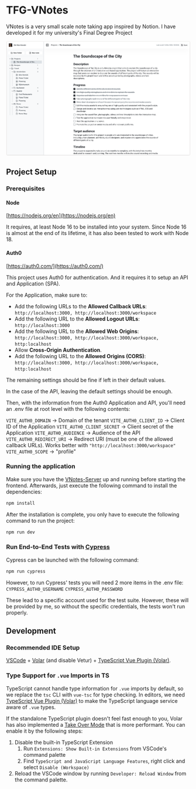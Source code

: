 # TFG-VNotes

VNotes is a very small scale note taking app inspired by Notion. I have developed it for my university's Final Degree Project

![Screenshot of the workspace of the app](./src/assets/landing-image.png)

## Project Setup

### Prerequisites

#### Node

[https://nodejs.org/en](https://nodejs.org/en)

It requires, at least Node 16 to be installed into your system. Since Node 16 is almost at the end of its lifetime, it has also been tested to work with Node 18.

#### Auth0

[https://auth0.com/](https://auth0.com/)

This project uses Auth0 for authentication. And it requires it to setup an API and Application (SPA).

For the Application, make sure to:

* Add the following URLs to the **Allowed Callback URLs**: `http://localhost:3000, http://localhost:3000/workspace`
* Add the following URL to the **Allowed Logout URLs**: `http://localhost:3000`
* Add the following URL to the **Allowed Web Origins**: `http://localhost:3000, http://localhost:3000/workspace, http:localhost`
* Allow **Cross-Origin Authentication**.
* Add the following URL to the **Allowed Origins (CORS)**: `http://localhost:3000, http://localhost:3000/workspace, http:localhost`

The remaining settings should be fine if left in their default values.

In the case of the API, leaving the default settings should be enough.

Then, with the information from the Auth0 Application and API, you'll need an .env file at root level with the following contents:

`VITE_AUTH0_DOMAIN` ->  Domain of the tenant
`VITE_AUTH0_CLIENT_ID` -> Client ID of the Application
`VITE_AUTH0_CLIENT_SECRET` -> Client secret of the Application
`VITE_AUTH0_AUDIENCE` -> Audience of the API
`VITE_AUTH0_REDIRECT_URI` -> Redirect URI (must be one of the allowed callback URLs). Works better with `"http://localhost:3000/workspace"`
`VITE_AUTH0_SCOPE` -> "profile"

### Running the application

Make sure you have the [VNotes-Server](https://github.com/JustDMare/VNotes-Server) up and running before starting the frontend. Afterwards, just execute the following command to install the dependencies:

```sh
npm install
```

After the installation is complete, you only have to execute the following command to run the project:

```sh
npm run dev
```

### Run End-to-End Tests with [Cypress](https://www.cypress.io/)

Cypress can be launched with the following command:

```sh
npm run cypress
```

However, to run Cypress' tests you will need 2 more items in the .env file:
`CYPRESS_AUTH0_USERNAME`
`CYPRESS_AUTH0_PASSWORD`

These lead to a specific account used for the test suite. However, these will be provided by me, so without the specific credentials, the tests won't run properly. 

## Development

### Recommended IDE Setup

[VSCode](https://code.visualstudio.com/) + [Volar](https://marketplace.visualstudio.com/items?itemName=johnsoncodehk.volar) (and disable Vetur) + [TypeScript Vue Plugin (Volar)](https://marketplace.visualstudio.com/items?itemName=johnsoncodehk.vscode-typescript-vue-plugin).

### Type Support for `.vue` Imports in TS

TypeScript cannot handle type information for `.vue` imports by default, so we replace the `tsc` CLI with `vue-tsc` for type checking. In editors, we need [TypeScript Vue Plugin (Volar)](https://marketplace.visualstudio.com/items?itemName=johnsoncodehk.vscode-typescript-vue-plugin) to make the TypeScript language service aware of `.vue` types.

If the standalone TypeScript plugin doesn't feel fast enough to you, Volar has also implemented a [Take Over Mode](https://github.com/johnsoncodehk/volar/discussions/471#discussioncomment-1361669) that is more performant. You can enable it by the following steps:

1. Disable the built-in TypeScript Extension
    1) Run `Extensions: Show Built-in Extensions` from VSCode's command palette
    2) Find `TypeScript and JavaScript Language Features`, right click and select `Disable (Workspace)`
2. Reload the VSCode window by running `Developer: Reload Window` from the command palette.


